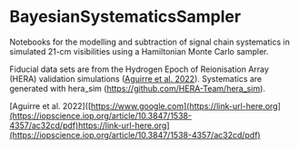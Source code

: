 # BayesianSystematicsSampler

Notebooks for the modelling and subtraction of signal chain systematics in simulated 21-cm visibilities using a Hamiltonian Monte Carlo sampler. 

Fiducial data sets are from the Hydrogen Epoch of Reionisation Array (HERA) validation simulations ([Aguirre et al. 2022]([https://link-url-here.org](https://iopscience.iop.org/article/10.3847/1538-4357/ac32cd/pdf))). Systematics are generated with hera_sim (https://github.com/HERA-Team/hera_sim).

[Aguirre et al. 2022]([https://www.google.com](https://link-url-here.org](https://iopscience.iop.org/article/10.3847/1538-4357/ac32cd/pdf)https://link-url-here.org](https://iopscience.iop.org/article/10.3847/1538-4357/ac32cd/pdf)
